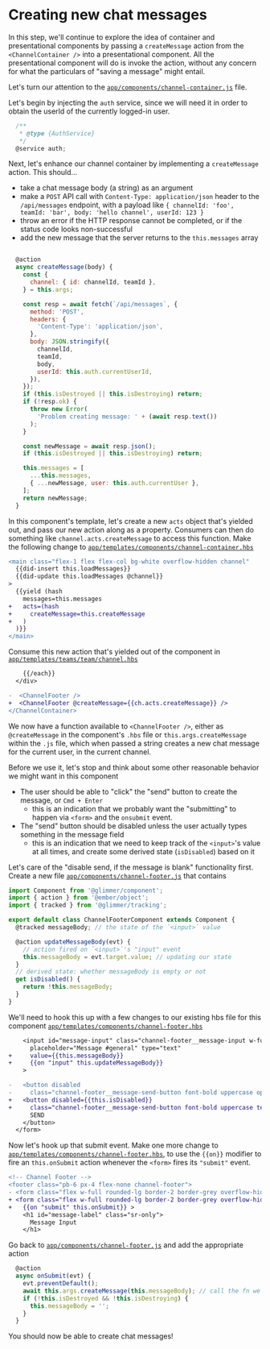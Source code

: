 # Creating new chat messages

In this step, we'll continue to explore the idea of container and presentational components by passing a `createMessage` action from the `<ChannelContainer />` into a presentational component. All the presentational component will do is invoke the action, without any concern for what the particulars of "saving a message" might entail.

Let's turn our attention to the [`app/components/channel-container.js`](../app/components/channel-container.js) file.

Let's begin by injecting the `auth` service, since we will need it in order to obtain the userId of the currently logged-in user.

```js
  /**
   * @type {AuthService}
   */
  @service auth;
```

Next, let's enhance our channel container by implementing a `createMessage` action. This should...

- take a chat message body (a string) as an argument
- make a `POST` API call with `Content-Type: application/json` header to the `/api/messages` endpoint, with a payload like `{ channelId: 'foo', teamId: 'bar', body: 'hello channel', userId: 123 }`
- throw an error if the HTTP response cannot be completed, or if the status code looks non-successful
- add the new message that the server returns to the `this.messages` array

```js

  @action
  async createMessage(body) {
    const {
      channel: { id: channelId, teamId },
    } = this.args;

    const resp = await fetch(`/api/messages`, {
      method: 'POST',
      headers: {
        'Content-Type': 'application/json',
      },
      body: JSON.stringify({
        channelId,
        teamId,
        body,
        userId: this.auth.currentUserId,
      }),
    });
    if (this.isDestroyed || this.isDestroying) return;
    if (!resp.ok) {
      throw new Error(
        'Problem creating message: ' + (await resp.text())
      );
    }

    const newMessage = await resp.json();
    if (this.isDestroyed || this.isDestroying) return;

    this.messages = [
      ...this.messages,
      { ...newMessage, user: this.auth.currentUser },
    ];
    return newMessage;
  }
```

In this component's template, let's create a new `acts` object that's yielded out, and pass our new action along as a property. Consumers can then do something like `channel.acts.createMessage` to access this function. Make the following change to [`app/templates/components/channel-container.hbs`](../app/templates/components/channel-container.hbs)

```diff
<main class="flex-1 flex flex-col bg-white overflow-hidden channel"
  {{did-insert this.loadMessages}}
  {{did-update this.loadMessages @channel}}
>
  {{yield (hash
    messages=this.messages
+   acts=(hash
+     createMessage=this.createMessage
+   )
  )}}
</main>
```

Consume this new action that's yielded out of the component in [`app/templates/teams/team/channel.hbs`](../app/templates/teams/team/channel.hbs)

```diff
    {{/each}}
  </div>

-  <ChannelFooter />
+  <ChannelFooter @createMessage={{ch.acts.createMessage}} />
</ChannelContainer>
```

We now have a function available to `<ChannelFooter />`, either as `@createMessage` in the component's `.hbs` file or `this.args.createMessage` within the `.js` file, which when passed a string creates a new chat message for the current user, in the current channel.

Before we use it, let's stop and think about some other reasonable behavior we might want in this component

- The user should be able to "click" the "send" button to create the message, or `Cmd + Enter`
  - this is an indication that we probably want the "submitting" to happen via `<form>` and the `onsubmit` event.
- The "send" button should be disabled unless the user actually types something in the message field
  - this is an indication that we need to keep track of the `<input>`'s value at all times, and create some derived state (`isDisabled`) based on it

Let's care of the "disable send, if the message is blank" functionality first. Create a new file [`app/components/channel-footer.js`](`../app/components/channel-footer.js`)
that contains

```js
import Component from '@glimmer/component';
import { action } from '@ember/object';
import { tracked } from '@glimmer/tracking';

export default class ChannelFooterComponent extends Component {
  @tracked messageBody; // the state of the `<input>` value

  @action updateMessageBody(evt) {
    // action fired on `<input>`'s "input" event
    this.messageBody = evt.target.value; // updating our state
  }
  // derived state: whether messageBody is empty or not
  get isDisabled() {
    return !this.messageBody;
  }
}
```

We'll need to hook this up with a few changes to our existing hbs file for this component [`app/templates/components/channel-footer.hbs`](`../app/templates/components/channel-footer.hbs`)

```diff
    <input id="message-input" class="channel-footer__message-input w-full px-4"
      placeholder="Message #general" type="text"
+     value={{this.messageBody}}
+     {{on "input" this.updateMessageBody}}
    >

-   <button disabled
-     class="channel-footer__message-send-button font-bold uppercase opacity-50 bg-grey-dark text-white border-teal-dark p-2">
+   <button disabled={{this.isDisabled}}
+     class="channel-footer__message-send-button font-bold uppercase text-white border-teal-dark p-2 {{if this.isDisabled "bg-grey-dark opacity-50" "bg-teal-dark"}}">
      SEND
    </button>
  </form>
```

Now let's hook up that submit event. Make one more change to [`app/templates/components/channel-footer.hbs`](`../app/templates/components/channel-footer.hbs`), to use the `{{on}}` modifier to fire an `this.onSubmit` action whenever the `<form>` fires its `"submit"` event.

```diff
<!-- Channel Footer -->
<footer class="pb-6 px-4 flex-none channel-footer">
- <form class="flex w-full rounded-lg border-2 border-grey overflow-hidden" aria-labelledby="message-label">
+ <form class="flex w-full rounded-lg border-2 border-grey overflow-hidden" aria-labelledby="message-label"
+   {{on "submit" this.onSubmit}} >
    <h1 id="message-label" class="sr-only">
      Message Input
    </h1>
```

Go back to [`app/components/channel-footer.js`](`../app/components/channel-footer.js`) and add the appropriate action

```js
  @action
  async onSubmit(evt) {
    evt.preventDefault();
    await this.args.createMessage(this.messageBody); // call the fn we were passed as an arg
    if (!this.isDestroyed && !this.isDestroying) {
      this.messageBody = '';
    }
  }
```

You should now be able to create chat messages!
